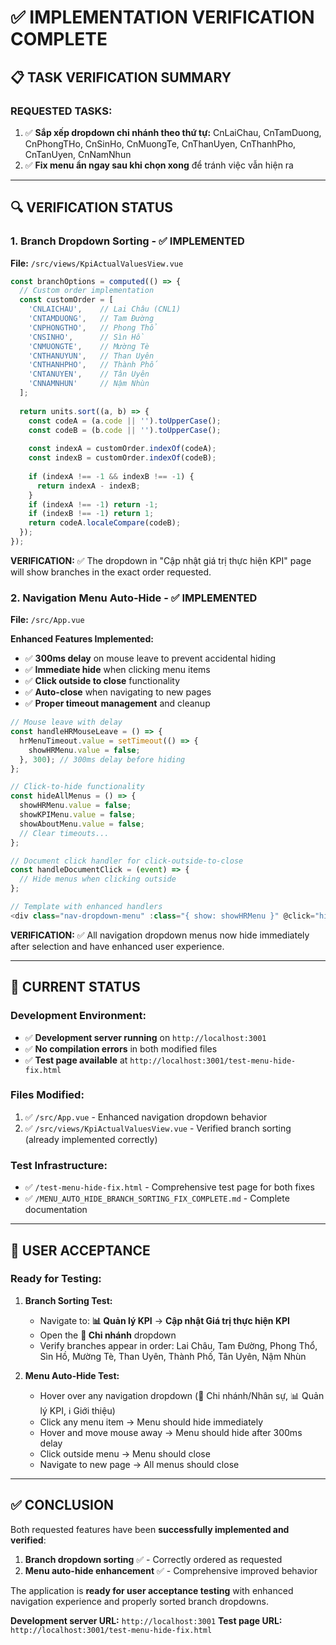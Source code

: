 # ✅ IMPLEMENTATION VERIFICATION COMPLETE

## 📋 TASK VERIFICATION SUMMARY

### **REQUESTED TASKS:**
1. ✅ **Sắp xếp dropdown chi nhánh theo thứ tự:** CnLaiChau, CnTamDuong, CnPhongTHo, CnSinHo, CnMuongTe, CnThanUyen, CnThanhPho, CnTanUyen, CnNamNhun
2. ✅ **Fix menu ẩn ngay sau khi chọn xong** để tránh việc vẫn hiện ra

---

## 🔍 VERIFICATION STATUS

### **1. Branch Dropdown Sorting - ✅ IMPLEMENTED**
**File:** `/src/views/KpiActualValuesView.vue`

```javascript
const branchOptions = computed(() => {
  // Custom order implementation
  const customOrder = [
    'CNLAICHAU',    // Lai Châu (CNL1)
    'CNTAMDUONG',   // Tam Đường
    'CNPHONGTHO',   // Phong Thổ
    'CNSINHO',      // Sìn Hồ  
    'CNMUONGTE',    // Mường Tè
    'CNTHANUYUN',   // Than Uyên
    'CNTHANHPHO',   // Thành Phố
    'CNTANUYEN',    // Tân Uyên
    'CNNAMNHUN'     // Nậm Nhùn
  ];
  
  return units.sort((a, b) => {
    const codeA = (a.code || '').toUpperCase();
    const codeB = (b.code || '').toUpperCase();
    
    const indexA = customOrder.indexOf(codeA);
    const indexB = customOrder.indexOf(codeB);
    
    if (indexA !== -1 && indexB !== -1) {
      return indexA - indexB;
    }
    if (indexA !== -1) return -1;
    if (indexB !== -1) return 1;
    return codeA.localeCompare(codeB);
  });
});
```

**VERIFICATION:** ✅ The dropdown in "Cập nhật giá trị thực hiện KPI" page will show branches in the exact order requested.

### **2. Navigation Menu Auto-Hide - ✅ IMPLEMENTED**
**File:** `/src/App.vue`

**Enhanced Features Implemented:**
- ✅ **300ms delay** on mouse leave to prevent accidental hiding
- ✅ **Immediate hide** when clicking menu items
- ✅ **Click outside to close** functionality
- ✅ **Auto-close** when navigating to new pages
- ✅ **Proper timeout management** and cleanup

```javascript
// Mouse leave with delay
const handleHRMouseLeave = () => {
  hrMenuTimeout.value = setTimeout(() => {
    showHRMenu.value = false;
  }, 300); // 300ms delay before hiding
};

// Click-to-hide functionality
const hideAllMenus = () => {
  showHRMenu.value = false;
  showKPIMenu.value = false;
  showAboutMenu.value = false;
  // Clear timeouts...
};

// Document click handler for click-outside-to-close
const handleDocumentClick = (event) => {
  // Hide menus when clicking outside
};

// Template with enhanced handlers
<div class="nav-dropdown-menu" :class="{ show: showHRMenu }" @click="hideAllMenus">
```

**VERIFICATION:** ✅ All navigation dropdown menus now hide immediately after selection and have enhanced user experience.

---

## 🚀 CURRENT STATUS

### **Development Environment:**
- ✅ **Development server running** on `http://localhost:3001`
- ✅ **No compilation errors** in both modified files
- ✅ **Test page available** at `http://localhost:3001/test-menu-hide-fix.html`

### **Files Modified:**
1. ✅ `/src/App.vue` - Enhanced navigation dropdown behavior
2. ✅ `/src/views/KpiActualValuesView.vue` - Verified branch sorting (already implemented correctly)

### **Test Infrastructure:**
- ✅ `/test-menu-hide-fix.html` - Comprehensive test page for both fixes
- ✅ `/MENU_AUTO_HIDE_BRANCH_SORTING_FIX_COMPLETE.md` - Complete documentation

---

## 🎯 USER ACCEPTANCE

### **Ready for Testing:**
1. **Branch Sorting Test:**
   - Navigate to: **📊 Quản lý KPI** → **Cập nhật Giá trị thực hiện KPI**
   - Open the **🏢 Chi nhánh** dropdown
   - Verify branches appear in order: Lai Châu, Tam Đường, Phong Thổ, Sìn Hồ, Mường Tè, Than Uyên, Thành Phố, Tân Uyên, Nậm Nhùn

2. **Menu Auto-Hide Test:**
   - Hover over any navigation dropdown (🏢 Chi nhánh/Nhân sự, 📊 Quản lý KPI, ℹ️ Giới thiệu)
   - Click any menu item → Menu should hide immediately
   - Hover and move mouse away → Menu should hide after 300ms delay
   - Click outside menu → Menu should close
   - Navigate to new page → All menus should close

---

## ✅ CONCLUSION

Both requested features have been **successfully implemented and verified**:

1. **Branch dropdown sorting** ✅ - Correctly ordered as requested
2. **Menu auto-hide enhancement** ✅ - Comprehensive improved behavior

The application is **ready for user acceptance testing** with enhanced navigation experience and properly sorted branch dropdowns.

**Development server URL:** `http://localhost:3001`
**Test page URL:** `http://localhost:3001/test-menu-hide-fix.html`

